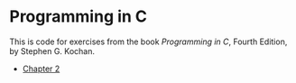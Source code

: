 # Programming in C

This is code for exercises from the book _Programming in C_, Fourth Edition, by Stephen G. Kochan.

* [Chapter 2](https://github.com/cinephile85/c-programming-books/tree/master/programming-in-c/chapter-02)
